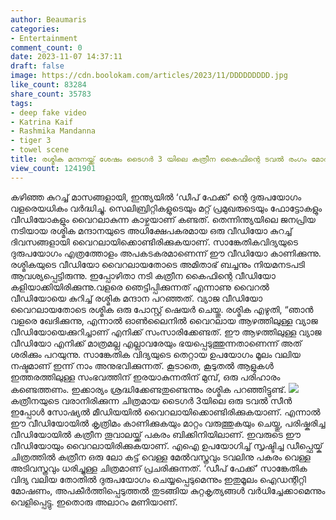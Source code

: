 ```yaml
---
author: Beaumaris
categories:
- Entertainment
comment_count: 0
date: 2023-11-07 14:37:11
draft: false
image: https://cdn.boolokam.com/articles/2023/11/DDDDDDDDD.jpg
like_count: 83284
share_count: 35783
tags:
- deep fake video
- Katrina Kaif
- Rashmika Mandanna
- tiger 3
- towel scene
title: രശ്മിക മന്ദനയ്ക്ക് ശേഷം ടൈഗർ 3 യിലെ കത്രീന കൈഫിന്റെ ടവൽ രംഗം മോർഫ് ചെയ്തു
view_count: 1241901
---
```


കഴിഞ്ഞ കുറച്ച് മാസങ്ങളായി, ഇന്ത്യയിൽ ‘ഡീപ് ഫേക്ക്’ ന്റെ ദുരുപയോഗം വളരെയധികം വർദ്ധിച്ചു. സെലിബ്രിറ്റികളുടെയും മറ്റ് പ്രമുഖരുടെയും ഫോട്ടോകളും വീഡിയോകളും വൈറലാകുന്ന കാഴ്ചയാണ് കണ്ടത്. തെന്നിന്ത്യയിലെ ജനപ്രിയ നടിയായ രശ്മിക മന്ദാനയുടെ അധിക്ഷേപകരമായ ഒരു വീഡിയോ കുറച്ച് ദിവസങ്ങളായി വൈറലായിക്കൊണ്ടിരിക്കുകയാണ്. സാങ്കേതികവിദ്യയുടെ ദുരുപയോഗം എത്രത്തോളം അപകടകരമാണെന്ന് ഈ വീഡിയോ കാണിക്കുന്നു. രശ്മികയുടെ വീഡിയോ വൈറലായതോടെ അമിതാഭ് ബച്ചനും നിയമനടപടി ആവശ്യപ്പെട്ടിരുന്നു. ഇപ്പോഴിതാ നടി കത്രീന കൈഫിന്റെ വീഡിയോ കളിയാക്കിയിരിക്കുന്നു.വളരെ ഞെട്ടിപ്പിക്കുന്നത് എന്നാണു വൈറൽ വീഡിയോയെ കുറിച്ച് രശ്മിക മന്ദാന പറഞ്ഞത്. വ്യാജ വീഡിയോ വൈറലായതോടെ രശ്മിക ഒരു പോസ്റ്റ് ഷെയർ ചെയ്തു. രശ്മിക എഴുതി, “ഞാൻ വളരെ ഖേദിക്കുന്നു, എന്നാൽ ഓൺലൈനിൽ വൈറലായ ആഴത്തിലുള്ള വ്യാജ വീഡിയോയെക്കുറിച്ചാണ് എനിക്ക് സംസാരിക്കേണ്ടത്. ഈ ആഴത്തിലുള്ള വ്യാജ വീഡിയോ എനിക്ക് മാത്രമല്ല എല്ലാവരേയും ഭയപ്പെടുത്തുന്നതാണെന്ന് അത് ശരിക്കും പറയുന്നു. സാങ്കേതിക വിദ്യയുടെ തെറ്റായ ഉപയോഗം മൂലം വലിയ നഷ്ടമാണ് ഇന്ന് നാം അനുഭവിക്കുന്നത്. കൂടാതെ, കൂടുതൽ ആളുകൾ ഇത്തരത്തിലുള്ള സംഭവത്തിന് ഇരയാകുന്നതിന് മുമ്പ്, ഒരു പരിഹാരം കണ്ടെത്തണം. ഇക്കാര്യം ശ്രദ്ധിക്കേണ്ടതുണ്ടെന്നും രശ്മിക പറഞ്ഞിട്ടുണ്ട്. ![](https://cdn.boolokam.com/articles/2023/11/DDDDDDDDD.jpg)കത്രീനയുടെ വരാനിരിക്കുന്ന ചിത്രമായ ടൈഗർ 3യിലെ ഒരു ടവൽ സീൻ ഇപ്പോൾ സോഷ്യൽ മീഡിയയിൽ വൈറലായിക്കൊണ്ടിരിക്കുകയാണ്. എന്നാൽ ഈ വീഡിയോയിൽ കൃത്രിമം കാണിക്കുകയും മാറ്റം വരുത്തുകയും ചെയ്തു, പരിഷ്കരിച്ച വീഡിയോയിൽ കത്രീന തൂവാലയ്ക്ക് പകരം ബിക്കിനിയിലാണ്. ഇവരുടെ ഈ വീഡിയോയും വൈറലായിരിക്കുകയാണ്. എഐ ഉപയോഗിച്ച് സൃഷ്ടിച്ച ഡീപ്ഫെയ്ക് ചിത്രത്തിൽ കത്രീന ഒരു ലോ കട്ട് വെള്ള മേൽവസ്ത്രവും ടവലിനു പകരം വെള്ള അടിവസ്ത്രവും ധരിച്ചുള്ള ചിത്രമാണ് പ്രചരിക്കുന്നത്. ‘ഡീപ് ഫേക്ക്’ സാങ്കേതിക വിദ്യ വലിയ തോതിൽ ദുരുപയോഗം ചെയ്യപ്പെടുമെന്നും ഇതുമൂലം ഐഡന്റിറ്റി മോഷണം, അപകീർത്തിപ്പെടുത്തൽ തുടങ്ങിയ കുറ്റകൃത്യങ്ങൾ വർധിച്ചേക്കാമെന്നും വെളിപ്പെട്ടു. ഇതൊരു അലാറം മണിയാണ്.